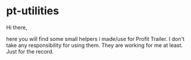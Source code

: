 # pt-utilities

Hi there,

here you will find some small helpers i made/use for Profit Trailer. I don't take any responsibility for using them. They are working for me at least. Just for the record.
